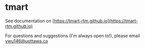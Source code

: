 # tmart
See documentation on [https://tmart-rtm.github.io](https://tmart-rtm.github.io) 

For questions and suggestions (I'm always open to!), please email [ywu146@uottawa.ca](ywu146@uottawa.ca)